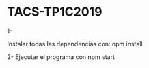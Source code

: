 # TACS-TP1C2019

1-

Instalar todas las dependencias con:
npm install

2-
Ejecutar el programa con 
npm start
